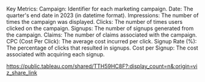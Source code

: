 
Key Metrics:
Campaign: Identifier for each marketing campaign.
Date: The quarter's end date in 2023 (in datetime format).
Impressions: The number of times the campaign was displayed.
Clicks: The number of times users clicked on the campaign.
Signups: The number of signups generated from the campaign.
Claims: The number of claims associated with the campaign.
CPC (Cost Per Click): The average cost incurred per click.
Signup Rate (%): The percentage of clicks that resulted in signups.
Cost per Signup: The cost associated with acquiring each signup.


https://public.tableau.com/shared/TTH59HC8F?:display_count=n&:origin=viz_share_link
